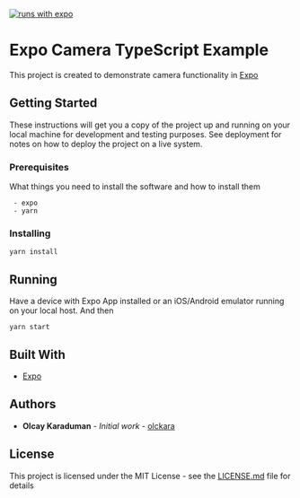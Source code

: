 [![runs with expo](https://img.shields.io/badge/Runs%20with%20Expo-000.svg?style=flat-square&logo=EXPO&labelColor=f3f3f3&logoColor=000)](https://expo.io/)
# Expo Camera TypeScript Example

This project is created to demonstrate camera functionality in [Expo](https://expo.io/)

## Getting Started

These instructions will get you a copy of the project up and running on your local machine for development and testing purposes. See deployment for notes on how to deploy the project on a live system.

### Prerequisites

What things you need to install the software and how to install them

```
 - expo
 - yarn
```

### Installing

```
yarn install
```

## Running

Have a device with Expo App installed or an iOS/Android emulator running on your local host.
And then
```
yarn start
```

## Built With

* [Expo](https://expo.io/)

## Authors

* **Olcay Karaduman** - *Initial work* - [olckara](https://github.com/olckara)

## License

This project is licensed under the MIT License - see the [LICENSE.md](LICENSE.md) file for details
